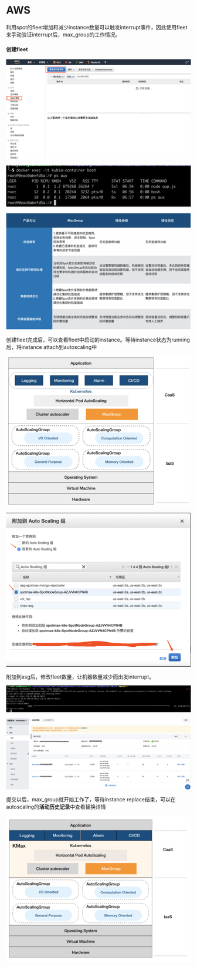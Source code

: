 # AWS

利用spot的fleet增加和减少instance数量可以触发interrupt事件，因此使用fleet来手动验证interrupt后，max\_group的工作情况。

#### 创建fleet

![](../../../.gitbook/assets/image.png)

![](../../../.gitbook/assets/image%20%2887%29.png)

![](../../../.gitbook/assets/image%20%2847%29.png)

创建fleet完成后，可以查看fleet中启动的instance。等待instance状态为running后，将instance attach到autoscaling中

![](../../../.gitbook/assets/image%20%2875%29.png)

![](../../../.gitbook/assets/image%20%2828%29.png)

附加到asg后，修改fleet数量，让机器数量减少而出发interrupt。

![](../../../.gitbook/assets/image%20%2894%29.png)

![](../../../.gitbook/assets/image%20%2826%29.png)

提交以后，max\_group就开始工作了，等待instance replace结束，可以在autoscaling的**活动历史记录**中查看替换详情

![](../../../.gitbook/assets/image%20%2865%29.png)

